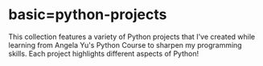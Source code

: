# basic=python-projects
This collection features a variety of Python projects that I've created while learning from Angela Yu's Python Course to sharpen my programming skills. Each project highlights different aspects of Python!
